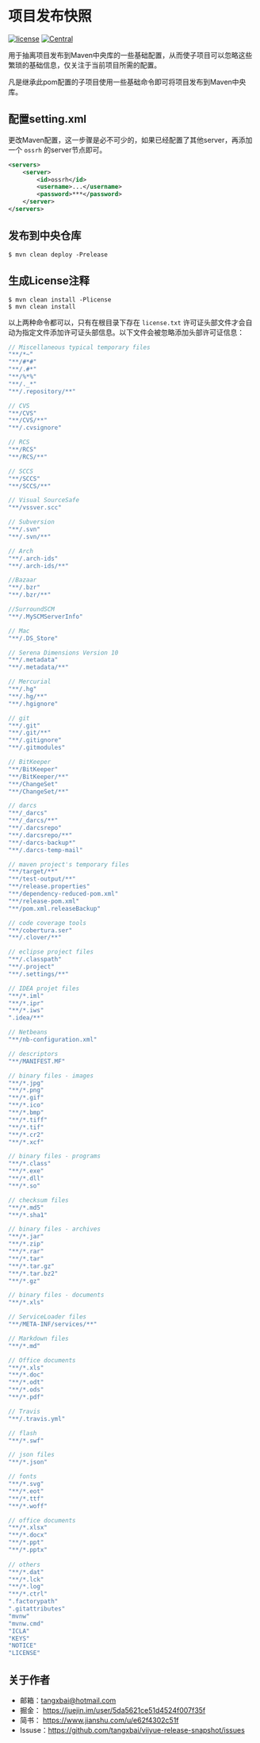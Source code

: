 
# 项目发布快照

[![license](https://img.shields.io/badge/license-Apache%202.0-blue)](http://www.apache.org/licenses/LICENSE-2.0.html) [![Central](https://img.shields.io/badge/maven%20central-v1-brightgreen)](https://search.maven.org/artifact/com.viiyue.plugins/plugin-release-parent/1/pom)

用于抽离项目发布到Maven中央库的一些基础配置，从而使子项目可以忽略这些繁琐的基础信息，仅关注于当前项目所需的配置。

凡是继承此pom配置的子项目使用一些基础命令即可将项目发布到Maven中央库。



## 配置setting.xml

更改Maven配置，这一步骤是必不可少的，如果已经配置了其他server，再添加一个 `ossrh` 的server节点即可。

```xml
<servers>
    <server>
        <id>ossrh</id>
        <username>...</username>
        <password>***</password>
    </server>
</servers>
```



## 发布到中央仓库

```shell
$ mvn clean deploy -Prelease
```



## 生成License注释

```shell
$ mvn clean install -Plicense
$ mvn clean install
```

以上两种命令都可以，只有在根目录下存在 `license.txt` 许可证头部文件才会自动为指定文件添加许可证头部信息。以下文件会被忽略添加头部许可证信息：

```java
// Miscellaneous typical temporary files
"**/*~"
"**/#*#"
"**/.#*"
"**/%*%"
"**/._*"
"**/.repository/**"

// CVS
"**/CVS"
"**/CVS/**"
"**/.cvsignore"

// RCS
"**/RCS"
"**/RCS/**"

// SCCS
"**/SCCS"
"**/SCCS/**"

// Visual SourceSafe
"**/vssver.scc"

// Subversion
"**/.svn"
"**/.svn/**"

// Arch
"**/.arch-ids"
"**/.arch-ids/**"

//Bazaar
"**/.bzr"
"**/.bzr/**"

//SurroundSCM
"**/.MySCMServerInfo"

// Mac
"**/.DS_Store"

// Serena Dimensions Version 10
"**/.metadata"
"**/.metadata/**"

// Mercurial
"**/.hg"
"**/.hg/**"
"**/.hgignore"

// git
"**/.git"
"**/.git/**"
"**/.gitignore"
"**/.gitmodules"

// BitKeeper
"**/BitKeeper"
"**/BitKeeper/**"
"**/ChangeSet"
"**/ChangeSet/**"

// darcs
"**/_darcs"
"**/_darcs/**"
"**/.darcsrepo"
"**/.darcsrepo/**"
"**/-darcs-backup*"
"**/.darcs-temp-mail"

// maven project's temporary files
"**/target/**"
"**/test-output/**"
"**/release.properties"
"**/dependency-reduced-pom.xml"
"**/release-pom.xml"
"**/pom.xml.releaseBackup"

// code coverage tools
"**/cobertura.ser"
"**/.clover/**"

// eclipse project files
"**/.classpath"
"**/.project"
"**/.settings/**"

// IDEA projet files
"**/*.iml"
"**/*.ipr"
"**/*.iws"
".idea/**"

// Netbeans
"**/nb-configuration.xml"

// descriptors
"**/MANIFEST.MF"

// binary files - images
"**/*.jpg"
"**/*.png"
"**/*.gif"
"**/*.ico"
"**/*.bmp"
"**/*.tiff"
"**/*.tif"
"**/*.cr2"
"**/*.xcf"

// binary files - programs
"**/*.class"
"**/*.exe"
"**/*.dll"
"**/*.so"

// checksum files
"**/*.md5"
"**/*.sha1"

// binary files - archives
"**/*.jar"
"**/*.zip"
"**/*.rar"
"**/*.tar"
"**/*.tar.gz"
"**/*.tar.bz2"
"**/*.gz"

// binary files - documents
"**/*.xls"

// ServiceLoader files
"**/META-INF/services/**"

// Markdown files
"**/*.md"

// Office documents
"**/*.xls"
"**/*.doc"
"**/*.odt"
"**/*.ods"
"**/*.pdf"

// Travis
"**/.travis.yml"

// flash
"**/*.swf"

// json files
"**/*.json"

// fonts
"**/*.svg"
"**/*.eot"
"**/*.ttf"
"**/*.woff"

// office documents
"**/*.xlsx"
"**/*.docx"
"**/*.ppt"
"**/*.pptx"
    
// others
"**/*.dat"
"**/*.lck"
"**/*.log"
"**/*.ctrl"
".factorypath"
".gitattributes"
"mvnw"
"mvnw.cmd"
"ICLA"
"KEYS"
"NOTICE"
"LICENSE"
```



## 关于作者

- 邮箱：tangxbai@hotmail.com
- 掘金： https://juejin.im/user/5da5621ce51d4524f007f35f
- 简书： https://www.jianshu.com/u/e62f4302c51f
- Issuse：https://github.com/tangxbai/viiyue-release-snapshot/issues